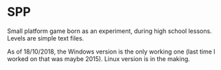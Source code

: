 # SPP
Small platform game born as an experiment, during high school lessons. Levels are simple text files.

As of 18/10/2018, the Windows version is the only working one (last time I worked on that was maybe 2015). Linux version is in the making.
